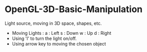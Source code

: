 # OpenGL-3D-Basic-Manipulation
Light source, moving in 3D space, shapes, etc.

- Moving Lights : 
	a : Left
	s : Down
	w : Up
	d : Right
- Using 'l' to turn the light on/off.
- Using arrow key to moving the chosen object
